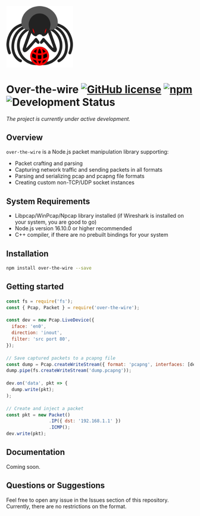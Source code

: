 <img src='assets/s1.svg' width='180'>

# Over-the-wire [![GitHub license](https://img.shields.io/github/license/vaguue/over-the-wire?style=flat)](https://github.com/vaguue/over-the-wire/blob/main/LICENSE) [![npm](https://img.shields.io/npm/v/over-the-wire)](https://www.npmjs.com/package/over-the-wire) ![Development Status](https://img.shields.io/badge/status-in_development-orange)

*The project is currently under active development.*

## Overview
`over-the-wire` is a Node.js packet manipulation library supporting:
- Packet crafting and parsing
- Capturing network traffic and sending packets in all formats
- Parsing and serializing pcap and pcapng file formats
- Creating custom non-TCP/UDP socket instances

## System Requirements
- Libpcap/WinPcap/Npcap library installed (if Wireshark is installed on your system, you are good to go)
- Node.js version 16.10.0 or higher recommended
- C++ compiler, if there are no prebuilt bindings for your system

## Installation

```bash
npm install over-the-wire --save
```

## Getting started

```javascript
const fs = require('fs');
const { Pcap, Packet } = require('over-the-wire');

const dev = new Pcap.LiveDevice({
  iface: 'en0',
  direction: 'inout',
  filter: 'src port 80',
});

// Save captured packets to a pcapng file
const dump = Pcap.createWriteStream({ format: 'pcapng', interfaces: [dev.iface] });
dump.pipe(fs.createWriteStream('dump.pcapng'));

dev.on('data', pkt => {
  dump.write(pkt);
);

// Create and inject a packet
const pkt = new Packet()
                .IP({ dst: '192.168.1.1' })
                .ICMP();
dev.write(pkt);
```

## Documentation

Coming soon.

## Questions or Suggestions
Feel free to open any issue in the Issues section of this repository. Currently, there are no restrictions on the format.
